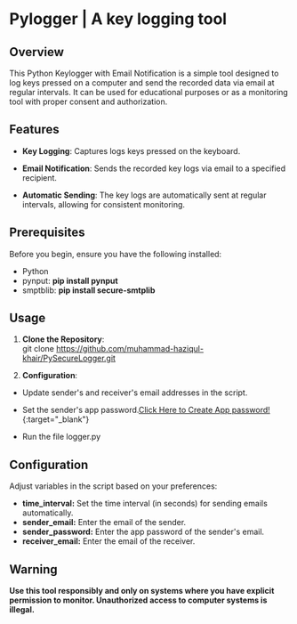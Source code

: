 # Pylogger | A key logging tool

## Overview
This Python Keylogger with Email Notification is a simple tool designed to log keys pressed on a computer and send the recorded data via email at regular intervals. It can be used for educational purposes or as a monitoring tool with proper consent and authorization.

## Features
* __Key Logging__: Captures logs keys pressed on the keyboard.<br>

* __Email Notification__: Sends the recorded key logs via email to a specified recipient.<br>

* __Automatic Sending__: The key logs are automatically sent at regular intervals, allowing for consistent monitoring.

## Prerequisites
Before you begin, ensure you have the following installed:<br>
* Python <br>
* pynput:  __pip install pynput__<br>
* smptblib: __pip install secure-smtplib__

## Usage
1. __Clone the Repository__:<br>
git clone https://github.com/muhammad-haziqul-khair/PySecureLogger.git

2. __Configuration__:
 * Update sender's and receiver's email addresses in the script.<br>
 * Set the sender's app password.[Click Here to Create App password!](https://www.youtube.com/watch?v=T0Op3Qzz6Ms){:target="_blank"}<br>

 * Run the file logger.py

## Configuration
Adjust variables in the script based on your preferences:<br>
* __time_interval:__ Set the time interval (in seconds) for sending emails automatically.<br>
* __sender_email:__ Enter the email of the sender.<br>
* __sender_password:__ Enter the app password of the sender's email.<br>
* __receiver_email:__ Enter the email of the receiver.

## Warning
__Use this tool responsibly and only on systems where you have explicit permission to monitor. Unauthorized access to computer systems is illegal.__


